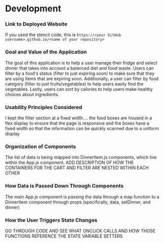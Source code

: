 # Development

### Link to Deployed Website
If you used the stencil code, this is `https://<your GitHub username>.github.io/<name of your repository>`

### Goal and Value of the Application
The goal of this application is to help a user manage their fridge and select dinner that takes into account a balanced diet and food waste. Users can filter by a food's status (filter to just expiring soon) to make sure that they are using items that are expiring soon. Additionally, a user can filter by food category (filter to just fruits/vegetables) to help users easily find the vegetables. Lastly, users can sort by calories to help users make healthy choices about ingredients. 

### Usability Principles Considered
I kept the filter section at a fixed width.... the food boxes are housed in a flex display to ensure that the page is responsive and the boxes have a fixed width so that the information can be quickly scanned due to a uniform display

### Organization of Components
The list of data is being mapped into DinnerItem.js components, which live within the App.js component. ADD DESCRIPTION OF HOW THE CONTAINERS FOR THE CART AND FILTER ARE NESTED WITHIN EACH OTHER

### How Data is Passed Down Through Components
The main App.js component is passing the data through a map function to a DinnerItem component through props (specifically, data, setDinner, and dinner)

### How the User Triggers State Changes

GO THROUGH CODE AND SEE WHAT ONCLICK CALLS AND HOW THOSE FUNCTIONS REFERENCE THE STATE VARIABLE SETTERS

